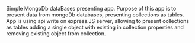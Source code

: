 Simple MongoDb dataBases presenting app.
Purpose of this app is to present data from mongoDb databases, presenting collections as tables.
App is using api write on express.JS server, allowing to present collections as tables adding a single object with existing in collection properties and removing existing object from collection.
